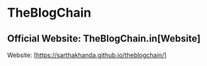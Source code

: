# TheBlogChain

## Official Website: TheBlogChain.in[Website]

Website: [https://sarthakhanda.github.io/theblogchain/]
